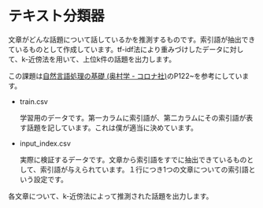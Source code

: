 # テキスト分類器

文章がどんな話題について話しているかを推測するものです。索引語が抽出できているものとして作成しています。tf-idf法により重みづけしたデータに対して、k-近傍法を用いて、上位k件の話題を出力します。

この課題は[自然言語処理の基礎 (奥村学 - コロナ社)](https://www.amazon.co.jp/dp/4339024511/ref=cm_sw_r_tw_dp_U_x_xszLDb90TGPVE )のP122~を参考にしています。

* train.csv

  学習用のデータです。第一カラムに索引語が、第二カラムにその索引語が表す話題を記しています。これは僕が適当に決めています。

* input_index.csv

  実際に検証するデータです。文章から索引語をすでに抽出できているものとして、索引語が与えられています。１行につき1つの文章についての索引語という設定です。

各文章について、k-近傍法によって推測された話題を出力します。